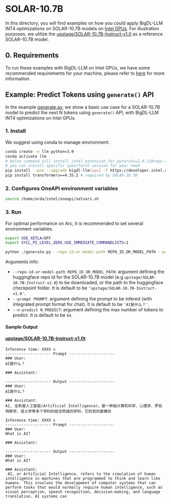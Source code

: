 # SOLAR-10.7B
In this directory, you will find examples on how you could apply BigDL-LLM INT4 optimizations on SOLAR-10.7B models on [Intel GPUs](../README.md). For illustration purposes, we utilize the [upstage/SOLAR-10.7B-Instruct-v1.0](https://huggingface.co/upstage/SOLAR-10.7B-Instruct-v1.0) as a reference SOLAR-10.7B model.

## 0. Requirements
To run these examples with BigDL-LLM on Intel GPUs, we have some recommended requirements for your machine, please refer to [here](../README.md#recommended-requirements) for more information.

## Example: Predict Tokens using `generate()` API
In the example [generate.py](./generate.py), we show a basic use case for a SOLAR-10.7B model to predict the next N tokens using `generate()` API, with BigDL-LLM INT4 optimizations on Intel GPUs.
### 1. Install
We suggest using conda to manage environment:
```bash
conda create -n llm python=3.9
conda activate llm
# below command will install intel_extension_for_pytorch==2.0.110+xpu as default
# you can install specific ipex/torch version for your need
pip install --pre --upgrade bigdl-llm[xpu] -f https://developer.intel.com/ipex-whl-stable-xpu
pip install transformers==4.35.2 # required by SOLAR-10.7B
```

### 2. Configures OneAPI environment variables
```bash
source /home/arda/intel/oneapi/setvars.sh
```

### 3. Run

For optimal performance on Arc, it is recommended to set several environment variables.

```bash
export USE_XETLA=OFF
export SYCL_PI_LEVEL_ZERO_USE_IMMEDIATE_COMMANDLISTS=1
```

```bash
python ./generate.py --repo-id-or-model-path REPO_ID_OR_MODEL_PATH --prompt PROMPT --n-predict N_PREDICT
```

Arguments info:
- `--repo-id-or-model-path REPO_ID_OR_MODEL_PATH`: argument defining the huggingface repo id for the SOLAR-10.7B model (e.g `upstage/SOLAR-10.7B-Instruct-v1.0`) to be downloaded, or the path to the huggingface checkpoint folder. It is default to be `'upstage/SOLAR-10.7B-Instruct-v1.0'`.
- `--prompt PROMPT`: argument defining the prompt to be infered (with integrated prompt format for chat). It is default to be `'AI是什么？'`.
- `--n-predict N_PREDICT`: argument defining the max number of tokens to predict. It is default to be `64`.

#### Sample Output
#### [upstage/SOLAR-10.7B-Instruct-v1.0t](https://huggingface.co/upstage/SOLAR-10.7B-Instruct-v1.0)

```log
Inference time: XXXX s
-------------------- Prompt --------------------
### User:
AI是什么？

### Assistant:

-------------------- Output --------------------
### User:
AI是什么？

### Assistant:
AI, 全称是人工智能(Artificial Intelligence)，是一种由计算机科学、心理学、罗伯特斯学、语义学等多个学科的结合而成的学科，它的目的是模仿
```

```log
Inference time: XXXX s
-------------------- Prompt --------------------
### User:
What is AI?

### Assistant:

-------------------- Output --------------------
### User:
What is AI?

### Assistant:
 AI, or Artificial Intelligence, refers to the simulation of human intelligence in machines that are programmed to think and learn like humans. This involves the development of computer systems that can perform tasks that would normally require human intelligence, such as visual perception, speech recognition, decision-making, and language translation. AI systems can
```
